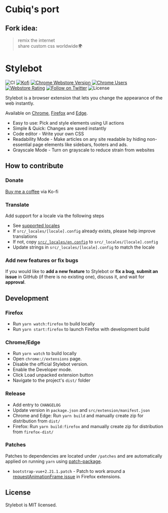 # Cubiq's port

## Fork idea: 
> remix the internet  
> share custom css worldwide🌍 

# Stylebot

![CI](https://github.com/ankit/stylebot/workflows/CI/badge.svg)
[![Kofi](https://badgen.net/badge/icon/kofi?icon=kofi&label)](https://ko-fi.com/stylebot)
[![Chrome Webstore Version](https://img.shields.io/chrome-web-store/v/oiaejidbmkiecgbjeifoejpgmdaleoha)](https://chrome.google.com/webstore/detail/stylebot/oiaejidbmkiecgbjeifoejpgmdaleoha)
[![Chrome Users](https://badgen.net/chrome-web-store/users/oiaejidbmkiecgbjeifoejpgmdaleoha)](https://chrome.google.com/webstore/detail/stylebot/oiaejidbmkiecgbjeifoejpgmdaleoha)
[![Webstore Rating](https://img.shields.io/chrome-web-store/stars/oiaejidbmkiecgbjeifoejpgmdaleoha)](https://chrome.google.com/webstore/detail/stylebot/oiaejidbmkiecgbjeifoejpgmdaleoha)
[![Follow on Twitter](https://badgen.net/twitter/follow/ahujaankit)](https://twitter.com/ahujaankit)
![License](https://img.shields.io/github/license/ankit/stylebot)

Stylebot is a browser extension that lets you change the appearance of the web instantly.

Available on [Chrome](https://chrome.google.com/webstore/detail/stylebot/oiaejidbmkiecgbjeifoejpgmdaleoha), [Firefox](https://addons.mozilla.org/firefox/addon/stylebot-web/) and [Edge](https://microsoftedge.microsoft.com/addons/detail/stylebot/mjolbpfednnbebfapicajpifliopnnai).

- Easy to use: Pick and style elements using UI actions
- Simple & Quick: Changes are saved instantly
- Code editor - Write your own CSS
- Readability Mode - Make articles on any site readable by hiding non-essential page elements like sidebars, footers and ads.
- Grayscale Mode - Turn on grayscale to reduce strain from websites

## How to contribute

### Donate

[Buy me a coffee](https://ko-fi.com/stylebot) via Ko-fi

### Translate

Add support for a locale via the following steps

- See [supported locales](https://developer.chrome.com/webstore/i18n#localeTable)
- If `src/_locales/[locale].config` already exists, please help improve translations
- If not, copy [`src/_locales/en.config`](src/_locales/en.config) to `src/_locales/[locale].config`
- Update strings in `src/_locales/[locale].config` to match the locale

### Add new features or fix bugs

If you would like to <strong>add a new feature</strong> to Stylebot or <strong>fix a bug</strong>, <strong>submit an issue</strong> in GitHub (if there is no existing one), discuss it, and wait for <strong>approval</strong>.

## Development

### Firefox

- Run `yarn watch:firefox` to build locally
- Run `yarn start:firefox` to launch Firefox with development build

### Chrome/Edge

- Run `yarn watch` to build locally
- Open `chrome://extensions` page.
- Disable the official Stylebot version.
- Enable the Developer mode.
- Click Load unpacked extension button
- Navigate to the project's `dist/` folder

### Release

- Add entry to `CHANGELOG`
- Update version in `package.json` and `src/extension/manifest.json`
- Chrome and Edge: Run `yarn build` and manually create zip for distribution from `dist/`
- Firefox: Run `yarn build:firefox` and manually create zip for distribution from `firefox-dist/`

### Patches

Patches to dependencies are located under `/patches` and are automatically applied on running `yarn` using [patch-package](https://github.com/ds300/patch-package).

- `bootstrap-vue+2.21.1.patch` - Patch to work around a [requestAnimationFrame issue](https://github.com/facebook/react/issues/16606) in Firefox extensions.

## License

Stylebot is MIT licensed.
